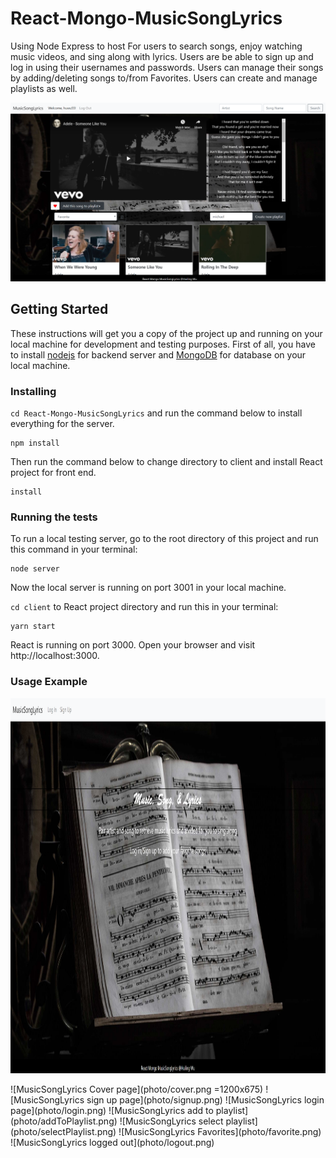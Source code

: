 # React-Mongo-MusicSongLyrics

Using Node Express to host For users to search songs, enjoy watching music videos, and sing along with lyrics. Users are be able to sign up and log in using their usernames and passwords. Users can manage their songs by adding/deleting songs to/from Favorites. Users can create and manage playlists as well.

![MusicSongLyrics logged in photo](photo/logedin.png)

## Getting Started
These instructions will get you a copy of the project up and running on your local machine for development and testing purposes. First of all, you have to install [nodejs](https://nodejs.org/en/) for backend server and [MongoDB](https://www.mongodb.com/) for database on your local machine. 

### Installing
`cd React-Mongo-MusicSongLyrics` and run the command below to install everything for the server.
```
npm install
```
Then run the command below to change directory to client and install React project for front end.
```
install
```

### Running the tests
To run a local testing server, go to the root directory of this project and run this command in your terminal:
```
node server
```
Now the local server is running on port 3001 in your local machine.

`cd client` to React project directory and run this in your terminal:
```
yarn start
```
React is running on port 3000. Open your browser and visit http://localhost:3000.

### Usage Example
<p align="center">
  <img width="1066" height="600" src="./photo/cover.png" alt="MusicSongLyrics Cover page">
</p>
![MusicSongLyrics Cover page](photo/cover.png =1200x675)
![MusicSongLyrics sign up page](photo/signup.png)
![MusicSongLyrics login page](photo/login.png)
![MusicSongLyrics add to playlist](photo/addToPlaylist.png)
![MusicSongLyrics select playlist](photo/selectPlaylist.png)
![MusicSongLyrics Favorites](photo/favorite.png)
![MusicSongLyrics logged out](photo/logout.png)